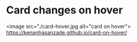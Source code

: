 # Card changes on hover
<image src="./card-hover.jpg alt="card on hover">
https://kenanhasanzade.github.io/card-on-hover/
